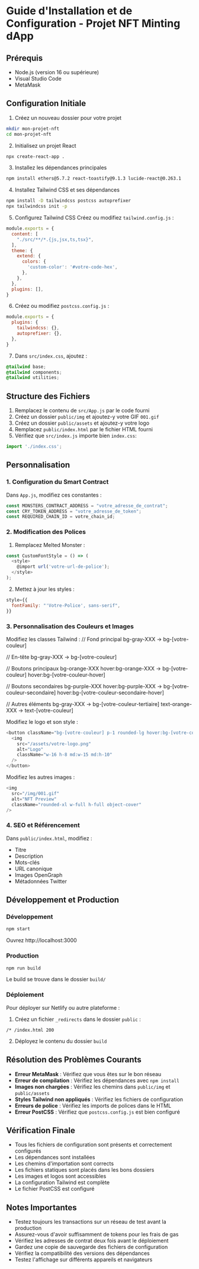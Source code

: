 # Guide d'Installation et de Configuration - Projet NFT Minting dApp

## Prérequis
- Node.js (version 16 ou supérieure)
- Visual Studio Code
- MetaMask

## Configuration Initiale

1. Créez un nouveau dossier pour votre projet
```bash
mkdir mon-projet-nft
cd mon-projet-nft
```

2. Initialisez un projet React
```bash
npx create-react-app .
```

3. Installez les dépendances principales
```bash
npm install ethers@5.7.2 react-toastify@9.1.3 lucide-react@0.263.1
```

4. Installez Tailwind CSS et ses dépendances
```bash
npm install -D tailwindcss postcss autoprefixer
npx tailwindcss init -p
```

5. Configurez Tailwind CSS
Créez ou modifiez `tailwind.config.js` :
```javascript
module.exports = {
  content: [
    "./src/**/*.{js,jsx,ts,tsx}",
  ],
  theme: {
    extend: {
      colors: {
        'custom-color': '#votre-code-hex',
      },
    },
  },
  plugins: [],
}
```

6. Créez ou modifiez `postcss.config.js` :
```javascript
module.exports = {
  plugins: {
    tailwindcss: {},
    autoprefixer: {},
  },
}
```

7. Dans `src/index.css`, ajoutez :
```css
@tailwind base;
@tailwind components;
@tailwind utilities;
```

## Structure des Fichiers

1. Remplacez le contenu de `src/App.js` par le code fourni
2. Créez un dossier `public/img` et ajoutez-y votre GIF `001.gif`
3. Créez un dossier `public/assets` et ajoutez-y votre logo
4. Remplacez `public/index.html` par le fichier HTML fourni
5. Vérifiez que `src/index.js` importe bien `index.css`:
```javascript
import './index.css';
```

## Personnalisation

### 1. Configuration du Smart Contract
Dans `App.js`, modifiez ces constantes :
```javascript
const MONSTERS_CONTRACT_ADDRESS = "votre_adresse_de_contrat";
const CRY_TOKEN_ADDRESS = "votre_adresse_de_token";
const REQUIRED_CHAIN_ID = votre_chain_id;
```

### 2. Modification des Polices
1. Remplacez Melted Monster :
```javascript
const CustomFontStyle = () => (
  <style>
    @import url('votre-url-de-police');
  </style>
);
```

2. Mettez à jour les styles :
```javascript
style={{ 
  fontFamily: "'Votre-Police', sans-serif",
}}
```

### 3. Personnalisation des Couleurs et Images
Modifiez les classes Tailwind :
// Fond principal
bg-gray-XXX → bg-[votre-couleur]

// En-tête
bg-gray-XXX → bg-[votre-couleur]

// Boutons principaux
bg-orange-XXX hover:bg-orange-XXX → bg-[votre-couleur] hover:bg-[votre-couleur-hover]

// Boutons secondaires
bg-purple-XXX hover:bg-purple-XXX → bg-[votre-couleur-secondaire] hover:bg-[votre-couleur-secondaire-hover]

// Autres éléments
bg-gray-XXX → bg-[votre-couleur-tertiaire]
text-orange-XXX → text-[votre-couleur]

Modifiez le logo et son style :
```javascript
<button className="bg-[votre-couleur] p-1 rounded-lg hover:bg-[votre-couleur-hover] transition-colors duration-200">
  <img 
    src="/assets/votre-logo.png"
    alt="Logo"
    className="w-16 h-8 md:w-15 md:h-10"
  />
</button>
```

Modifiez les autres images :
```javascript
<img
  src="/img/001.gif"
  alt="NFT Preview"
  className="rounded-xl w-full h-full object-cover"
/>
```

### 4. SEO et Référencement
Dans `public/index.html`, modifiez :
- Titre
- Description
- Mots-clés
- URL canonique
- Images OpenGraph
- Métadonnées Twitter

## Développement et Production

### Développement
```bash
npm start
```
Ouvrez http://localhost:3000

### Production
```bash
npm run build
```
Le build se trouve dans le dossier `build/`

### Déploiement
Pour déployer sur Netlify ou autre plateforme :
1. Créez un fichier `_redirects` dans le dossier `public` :
```
/* /index.html 200
```
2. Déployez le contenu du dossier `build`

## Résolution des Problèmes Courants

- **Erreur MetaMask** : Vérifiez que vous êtes sur le bon réseau
- **Erreur de compilation** : Vérifiez les dépendances avec `npm install`
- **Images non chargées** : Vérifiez les chemins dans `public/img` et `public/assets`
- **Styles Tailwind non appliqués** : Vérifiez les fichiers de configuration
- **Erreurs de police** : Vérifiez les imports de polices dans le HTML
- **Erreur PostCSS** : Vérifiez que `postcss.config.js` est bien configuré

## Vérification Finale
- Tous les fichiers de configuration sont présents et correctement configurés
- Les dépendances sont installées
- Les chemins d'importation sont corrects
- Les fichiers statiques sont placés dans les bons dossiers
- Les images et logos sont accessibles
- La configuration Tailwind est complète
- Le fichier PostCSS est configuré

## Notes Importantes

- Testez toujours les transactions sur un réseau de test avant la production
- Assurez-vous d'avoir suffisamment de tokens pour les frais de gas
- Vérifiez les adresses de contrat deux fois avant le déploiement
- Gardez une copie de sauvegarde des fichiers de configuration
- Vérifiez la compatibilité des versions des dépendances
- Testez l'affichage sur différents appareils et navigateurs